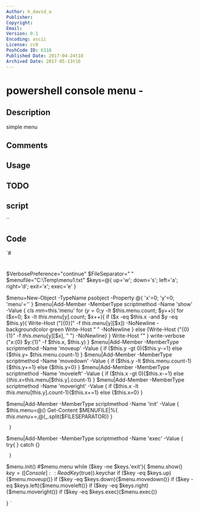```yaml
---
Author: h_david_a
Publisher: 
Copyright: 
Email: 
Version: 0.1
Encoding: ascii
License: cc0
PoshCode ID: 6318
Published Date: 2017-04-24t18
Archived Date: 2017-05-13t16
---
```


# powershell console menu - 

## Description

simple menu

## Comments



## Usage



## TODO



## script

``

## Code

`#
 #
 $VerbosePreference="continue"
 $FileSeparator=" "
 $menufile="C:\Temp\menu1.txt"
 $keys=@{
     up='w';
     down='s';
     left='a';
     right='d';
     exit='x';
     exec='e'
 }
 
 
 $menu=New-Object -TypeName psobject -Property @{
     'x'=0;
     'y'=0;
     'menu'=''
     }
 $menu|Add-Member -MemberType scriptmethod -Name 'show' -Value {
         cls
         $mm=$this.'menu'
         for ($y=0;$y -lt $this.menu.count; $y++){
             for ($x=0; $x -lt $this.menu[$y].count; $x++){
                 if ($x -eq $this.x -and $y -eq $this.y){
                     Write-Host ("[{0}]" -f $this.menu[$y][$x]) -NoNewline -backgroundcolor green
                     Write-Host " " -NoNewline
                     }
                 else {Write-Host ("{0}{1}" -f $this.menu[$y][$x], " ") -NoNewline}
             }
             Write-Host ""
         }
         write-verbose ("x:{0} $y:{1}" -f $this.x, $this.y)
    }
 $menu|Add-Member -MemberType scriptmethod -Name 'moveup' -Value {
         if ($this.y -gt 0){$this.y-=1}
         else {$this.y= $this.menu.count-1}
         }
 $menu|Add-Member -MemberType scriptmethod -Name 'movedown' -Value {
         if ($this.y -lt $this.menu.count-1){$this.y+=1}
         else {$this.y=0}
         }
 $menu|Add-Member -MemberType scriptmethod -Name 'moveleft' -Value {
         if ($this.x -gt 0){$this.x-=1}
         else {$this.x=$this.menu[$this.y].count-1}
         }
 $menu|Add-Member -MemberType scriptmethod -Name 'moveright' -Value {
         if ($this.x -lt $this.menu[$this.y].count-1){$this.x+=1}
         else {$this.x=0}
         }
 
     
 
 $menu|Add-Member -MemberType scriptmethod -Name 'init' -Value {
         $this.menu=@()
         Get-Content $MENUFILE|%{
         $this.menu+=,@($_.split($FILESEPARATOR))
         }
     
     }
 
 $menu|Add-Member -MemberType scriptmethod -Name 'exec' -Value {
         try{
         }
         catch {}
         
     
     }
 
 
 
 $menu.init()
 #$menu.menu
 while ($key -ne $keys.'exit'){
     $menu.show()
     $key = ([Console]::ReadKey($true)).keychar
     if ($key -eq $keys.up){$menu.moveup()}
     if ($key -eq $keys.down){$menu.movedown()}
     if ($key -eq $keys.left){$menu.moveleft()}
     if ($key -eq $keys.right){$menu.moveright()}
     if ($key -eq $keys.exec){$menu.exec()}
    
     
 }
`

